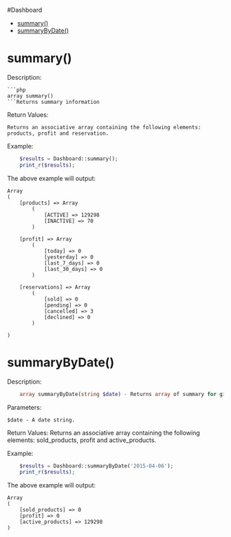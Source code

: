 #Dashboard

* [summary()](#summary)
* [summaryByDate()](#summarybydate)

summary()
=========

Description:

	```php
	array summary()
	```Returns summary information
  
Return Values:

	Returns an associative array containing the following elements: products, profit and reservation.

Example:
```php
	$results = Dashboard::summary();
	print_r($results);
```	

The above example will output:

	Array
	(
		[products] => Array
			(
				[ACTIVE] => 129298
				[INACTIVE] => 70
			)

		[profit] => Array
			(
				[today] => 0
				[yesterday] => 0
				[last_7_days] => 0
				[last_30_days] => 0
			)

		[reservations] => Array
			(
				[sold] => 0
				[pending] => 0
				[cancelled] => 3
				[declined] => 0
			)

	)

summaryByDate()
=========

Description:
```php
	array summaryByDate(string $date) - Returns array of summary for given date
```

Parameters:

	$date - A date string. 
  
Return Values:
	Returns an associative array containing the following elements: sold_products, profit and active_products.

Example:
```php
	$results = Dashboard::summaryByDate('2015-04-06');
	print_r($results);
```

The above example will output:

	Array
	(
		[sold_products] => 0
		[profit] => 0
		[active_products] => 129298
	)
